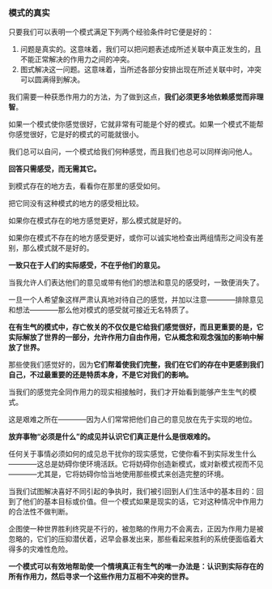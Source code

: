 ### 模式的真实

只要我们可以表明一个模式满足下列两个经验条件时它便是好的：

1. 问题是真实的。这意味着，我们可以把问题表述成所述关联中真正发生的，且不能正常解决的作用力之间的冲突。
2. 图式解决这一问题。这意味着，当所述各部分安排出现在所述关联中时，冲突可以圆满得到解决。

我们需要一种获悉作用力的方法，为了做到这点，**我们必须更多地依赖感觉而非理智**。

如果一个模式使你感觉很好，它就非常有可能是个好的模式。如果一个模式不能帮你感觉很好，它是好的模式的可能就很小。

我们总可以自问，一个模式给我们何种感觉，而且我们也总可以同样询问他人。

**回答只需感受，而无需其它。**

到模式存在的地方去，看看你在那里的感受如何。

把它同没有这种模式的地方的感受相比较。

如果你在模式存在的地方感觉更好，那么模式就是好的。

如果你在模式不存在的地方感受更好，或你可以诚实地检查出两组情形之间没有差别，那么模式就不是好的。

**一致只在于人们的实际感受，不在乎他们的意见。**

当我允许人们表达他们的意见或带有他们的想法和意见的感受时，一致便消失了。

一旦一个人希望象这样严肃认真地对待自己的感觉，并加以注意————排除意见和想法————那么他对模式的感受就可接近无名特质了。

**在有生气的模式中，存亡攸关的不仅仅是它给我们感觉很好，而且更重要的是，它实际解放了世界的一部分，允许作用力自由作用，它从概念和观念强加的影响中解放了世界。**

那些使我们感觉好的，因为**它们帮着使我们完整，我们在它们的存在中更感到我们自己，不过最重要的还是特质本身，不是它对我们的影响。**

当我们的感觉完全同作用力的现实相接触时，我们才开始看到能够产生生气的模式。

这是艰难之所在————因为人们常常把他们自己的意见放在先于实现的地位。

**放弃事物“必须是什么”的成见并认识它们真正是什么是很艰难的。**

任何关于事情必须如何的成见总干扰你的现实感觉，它使你看不到实际发生什么————这总是妨碍你使环境活跃。它将妨碍你创造新模式，或对新模式视而不见————尤其是，它将妨碍你恰当地使用那些模式来创造完整的环境。

当我们试图解决喜好不同引起的争执时，我们被引回到人们生活中的基本目的：回到了他们的基本目标或价值。但一个模式如果是现实的话，它对这种情况中作用力的合法性不做判断。

企图使一种世界胜利终究是不行的，被忽略的作用力不会离去，正因为作用力是被忽略的，它们的压抑潜伏着，迟早会暴发出来，那些看起来胜利的系统便面临着大得多的灾难性危险。

**一个模式可以有效地帮助使一个情境真正有生气的唯一办法是：认识到实际存在的所有作用力，然后寻求一个这些作用力互相不冲突的世界。**


